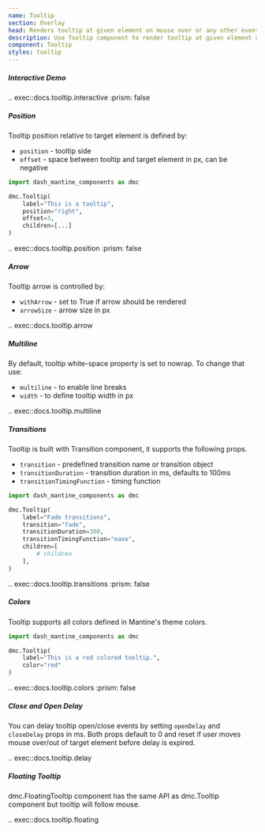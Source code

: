 ```yaml
---
name: Tooltip
section: Overlay
head: Renders tooltip at given element on mouse over or any other event.
description: Use Tooltip component to render tooltip at given element on mouse over or any other event
component: Tooltip
styles: tooltip
---
```


##### Interactive Demo

.. exec::docs.tooltip.interactive
    :prism: false

##### Position

Tooltip position relative to target element is defined by:

* `position` - tooltip side
* `offset` - space between tooltip and target element in px, can be negative

```python
import dash_mantine_components as dmc

dmc.Tooltip(
    label="This is a tooltip",
    position="right",
    offset=3,
    children=[...]
)
```

.. exec::docs.tooltip.position
    :prism: false

##### Arrow

Tooltip arrow is controlled by:

* `withArrow` - set to True if arrow should be rendered
* `arrowSize` - arrow size in px

.. exec::docs.tooltip.arrow

##### Multiline

By default, tooltip white-space property is set to nowrap. To change that use:

* `multiline` - to enable line breaks
* `width` - to define tooltip width in px

.. exec::docs.tooltip.multiline

##### Transitions

Tooltip is built with Transition component, it supports the following props.

* `transition` - predefined transition name or transition object
* `transitionDuration` - transition duration in ms, defaults to 100ms
* `transitionTimingFunction` - timing function

```python
import dash_mantine_components as dmc

dmc.Tooltip(
    label="Fade transitions",
    transition="fade",
    transitionDuration=300,
    transitionTimingFunction="ease",
    children=[
        # children
    ],
)
```

.. exec::docs.tooltip.transitions
    :prism: false

##### Colors

Tooltip supports all colors defined in Mantine's theme colors.

```python
import dash_mantine_components as dmc

dmc.Tooltip(
    label="This is a red colored tooltip.",
    color="red"
)
```

.. exec::docs.tooltip.colors
    :prism: false

##### Close and Open Delay

You can delay tooltip open/close events by setting `openDelay` and `closeDelay` props in ms. Both props default to 0 
and reset if user moves mouse over/out of target element before delay is expired.

.. exec::docs.tooltip.delay

##### Floating Tooltip

dmc.FloatingTooltip component has the same API as dmc.Tooltip component but tooltip will follow mouse.

.. exec::docs.tooltip.floating
